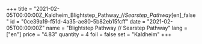 +++
title = "2021-02-05T00:00:00Z_Kaldheim_Blightstep_Pathway_//_Searstep_Pathway_[en]_false"
id = "0ce39a19-f51d-4a35-ae80-5b82eb15fcff"
date = "2021-02-05T00:00:00Z"
name = "Blightstep Pathway // Searstep Pathway"
lang = ["en"]
price = "4.83"
quantity = 4
foil = false
set = "Kaldheim"
+++
